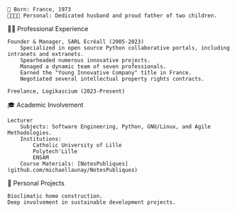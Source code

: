     📅 Born: France, 1973
    👨‍👩‍👧‍👦 Personal: Dedicated husband and proud father of two children.

👨‍💼 Professional Experience

    Founder & Manager, SARL Ecréall (2005-2023)
        Specialized in open source Python collaborative portals, including intranets and extranets.
        Spearheaded numerous innovative projects.
        Managed a dynamic team of seven professionals.
        Earned the "Young Innovative Company" title in France.
        Negotiated several intellectual property rights contracts.

    Freelance, Logikascium (2023-Present)

🎓 Academic Involvement

    Lecturer
        Subjects: Software Engineering, Python, GNU/Linux, and Agile Methodologies.
        Institutions:
            Catholic University of Lille
            Polytech'Lille
            ENSAM
        Course Materials: [NotesPubliques](github.com/michaellaunay/NotesPubliques)

🌱 Personal Projects

    Bioclimatic home construction.
    Deep involvement in sustainable development projects.

<!---
michaellaunay/michaellaunay is a ✨ special ✨ repository because its `README.md` (this file) appears on your GitHub profile.
You can click the Preview link to take a look at your changes.
--->
